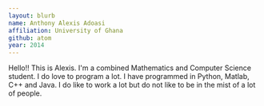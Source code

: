 ```yaml
---
layout: blurb
name: Anthony Alexis Adoasi
affiliation: University of Ghana
github: atom
year: 2014
---
```


Hello!!
This is Alexis. I'm a combined Mathematics and Computer Science student.
I do love to program a lot. I have programmed in Python, Matlab, C++ and Java.
I do like to work a lot but do not like to be in the mist of a lot of people.
